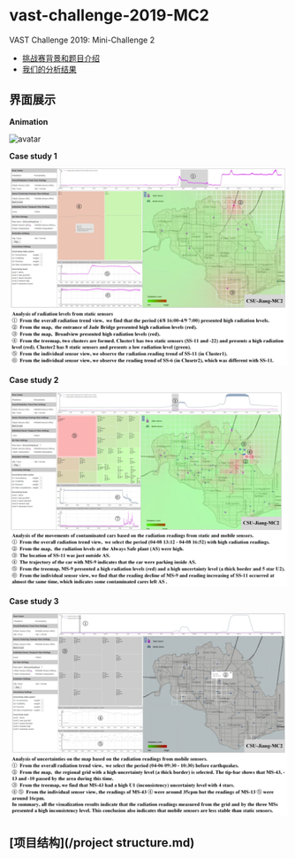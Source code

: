# vast-challenge-2019-MC2
VAST Challenge 2019: Mini-Challenge 2

* [挑战赛背景和题目介绍](https://vast-challenge.github.io/2019/MC2.html)
* [我们的分析结果](/analysis/index.md)

## 界面展示

**Animation**

![avatar](/assets/video-mini.gif)

**Case study 1**

![avatar](/assets/Case1.jpg)

**Case study 2**

![avatar](/assets/Case2.jpg)

**Case study 3**

![avatar](/assets/Case3.jpg)

## [项目结构](/project structure.md)
